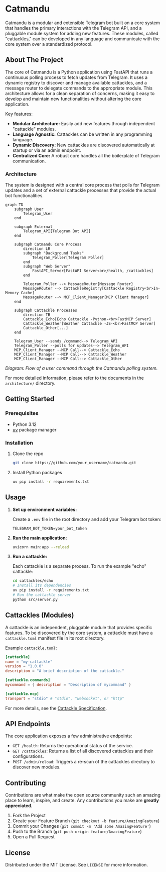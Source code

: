 # Catmandu

Catmandu is a modular and extensible Telegram bot built on a core system that handles the primary interactions with the Telegram API, and a pluggable module system for adding new features. These modules, called "cattackles," can be developed in any language and communicate with the core system over a standardized protocol.

## About The Project

The core of Catmandu is a Python application using FastAPI that runs a continuous polling process to fetch updates from Telegram. It uses a dynamic registry to discover and manage available cattackles, and a message router to delegate commands to the appropriate module. This architecture allows for a clean separation of concerns, making it easy to develop and maintain new functionalities without altering the core application.

Key features:
- **Modular Architecture:** Easily add new features through independent "cattackle" modules.
- **Language Agnostic:** Cattackles can be written in any programming language.
- **Dynamic Discovery:** New cattackles are discovered automatically at startup or via an admin endpoint.
- **Centralized Core:** A robust core handles all the boilerplate of Telegram communication.

### Architecture

The system is designed with a central core process that polls for Telegram updates and a set of external cattackle processes that provide the actual bot functionalities.

```mermaid
graph TD
    subgraph User
        Telegram_User
    end

    subgraph External
        Telegram_API[Telegram Bot API]
    end

    subgraph Catmandu Core Process
        direction LR
        subgraph "Background Tasks"
            Telegram_Poller[Telegram Poller]
        end
        subgraph "Web Server"
            FastAPI_Server[FastAPI Server<br>/health, /cattackles]
        end
        
        Telegram_Poller --> MessageRouter{Message Router}
        MessageRouter --> CattackleRegistry[Cattackle Registry<br>In-Memory Cache]
        MessageRouter --> MCP_Client_Manager[MCP Client Manager]
    end

    subgraph Cattackle Processes
        direction TB
        Cattackle_Echo[Echo Cattackle -Python-<br>FastMCP Server]
        Cattackle_Weather[Weather Cattackle -JS-<br>FastMCP Server]
        Cattackle_Other[...]
    end

    Telegram_User --sends /command--> Telegram_API
    Telegram_Poller --polls for updates--> Telegram_API
    MCP_Client_Manager --MCP Call--> Cattackle_Echo
    MCP_Client_Manager --MCP Call--> Cattackle_Weather
    MCP_Client_Manager --MCP Call--> Cattackle_Other
```
*Diagram: Flow of a user command through the Catmandu polling system.*

For more detailed information, please refer to the documents in the `architecture/` directory.

## Getting Started

### Prerequisites

- Python 3.12
- [uv](https://github.com/astral-sh/uv) package manager

### Installation

1. Clone the repo
   ```sh
   git clone https://github.com/your_username/catmandu.git
   ```
2. Install Python packages
   ```sh
   uv pip install -r requirements.txt
   ```

## Usage

1.  **Set up environment variables:**

    Create a `.env` file in the root directory and add your Telegram bot token:
    ```
    TELEGRAM_BOT_TOKEN=your_bot_token
    ```

2.  **Run the main application:**
    ```sh
    uvicorn main:app --reload
    ```
3.  **Run a cattackle:**

    Each cattackle is a separate process. To run the example "echo" cattackle:
    ```sh
    cd cattackles/echo
    # Install its dependencies
    uv pip install -r requirements.txt 
    # Run the cattackle server
    python src/server.py
    ```

## Cattackles (Modules)

A cattackle is an independent, pluggable module that provides specific features. To be discovered by the core system, a cattackle must have a `cattackle.toml` manifest file in its root directory.

Example `cattackle.toml`:
```toml
[cattackle]
name = "my-cattackle"
version = "1.0.0"
description = "A brief description of the cattackle."

[cattackle.commands]
mycommand = { description = "Description of mycommand" }

[cattackle.mcp]
transport = "stdio" # "stdio", "websocket", or "http"
```
For more details, see the [Cattackle Specification](architecture/spec/ARCH-cattackle-spec-v1.md).

## API Endpoints

The core application exposes a few administrative endpoints:

-   `GET /health`: Returns the operational status of the service.
-   `GET /cattackles`: Returns a list of all discovered cattackles and their configurations.
-   `POST /admin/reload`: Triggers a re-scan of the cattackles directory to discover new modules.

## Contributing

Contributions are what make the open source community such an amazing place to learn, inspire, and create. Any contributions you make are **greatly appreciated**.

1.  Fork the Project
2.  Create your Feature Branch (`git checkout -b feature/AmazingFeature`)
3.  Commit your Changes (`git commit -m 'Add some AmazingFeature'`)
4.  Push to the Branch (`git push origin feature/AmazingFeature`)
5.  Open a Pull Request

## License

Distributed under the MIT License. See `LICENSE` for more information.
